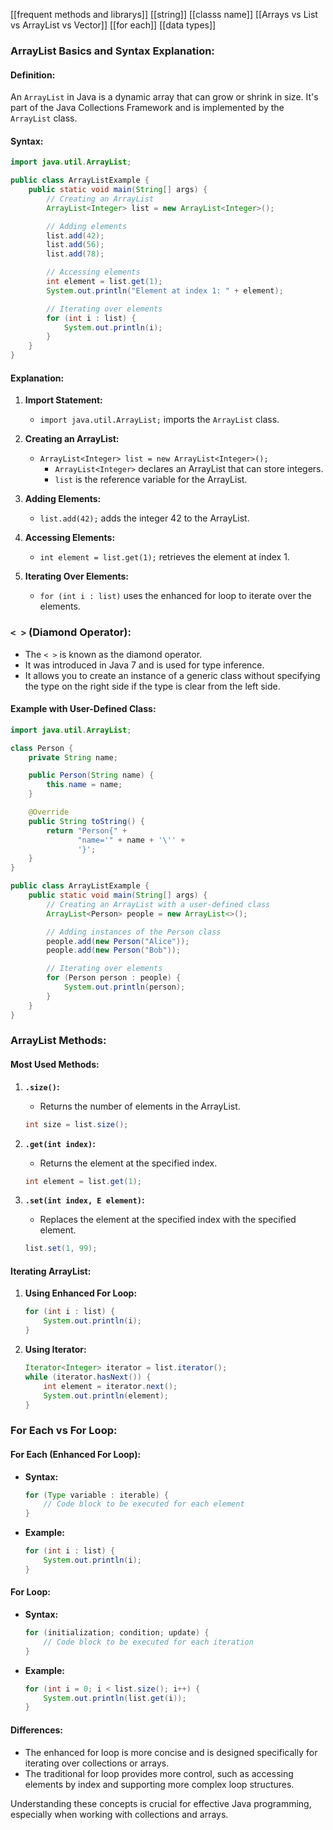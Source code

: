 [[frequent methods  and librarys]]
[[string]]
[[classs name]]
[[Arrays vs List vs ArrayList vs Vector]]
[[for each]]
[[data types]]

### ArrayList Basics and Syntax Explanation:

#### Definition:
An `ArrayList` in Java is a dynamic array that can grow or shrink in size. It's part of the Java Collections Framework and is implemented by the `ArrayList` class.

#### Syntax:
```java
import java.util.ArrayList;

public class ArrayListExample {
    public static void main(String[] args) {
        // Creating an ArrayList
        ArrayList<Integer> list = new ArrayList<Integer>();

        // Adding elements
        list.add(42);
        list.add(56);
        list.add(78);

        // Accessing elements
        int element = list.get(1);
        System.out.println("Element at index 1: " + element);

        // Iterating over elements
        for (int i : list) {
            System.out.println(i);
        }
    }
}
```

#### Explanation:
1. **Import Statement:**
   - `import java.util.ArrayList;` imports the `ArrayList` class.

2. **Creating an ArrayList:**
   - `ArrayList<Integer> list = new ArrayList<Integer>();`
     - `ArrayList<Integer>` declares an ArrayList that can store integers.
     - `list` is the reference variable for the ArrayList.

3. **Adding Elements:**
   - `list.add(42);` adds the integer 42 to the ArrayList.

4. **Accessing Elements:**
   - `int element = list.get(1);` retrieves the element at index 1.

5. **Iterating Over Elements:**
   - `for (int i : list)` uses the enhanced for loop to iterate over the elements.

### `< >` (Diamond Operator):

- The `< >` is known as the diamond operator.
- It was introduced in Java 7 and is used for type inference.
- It allows you to create an instance of a generic class without specifying the type on the right side if the type is clear from the left side.
  
#### Example with User-Defined Class:

```java
import java.util.ArrayList;

class Person {
    private String name;

    public Person(String name) {
        this.name = name;
    }

    @Override
    public String toString() {
        return "Person{" +
               "name='" + name + '\'' +
               '}';
    }
}

public class ArrayListExample {
    public static void main(String[] args) {
        // Creating an ArrayList with a user-defined class
        ArrayList<Person> people = new ArrayList<>();

        // Adding instances of the Person class
        people.add(new Person("Alice"));
        people.add(new Person("Bob"));

        // Iterating over elements
        for (Person person : people) {
            System.out.println(person);
        }
    }
}
```

### ArrayList Methods:

#### Most Used Methods:

1. **`.size()`:**
   - Returns the number of elements in the ArrayList.

   ```java
   int size = list.size();
   ```

2. **`.get(int index)`:**
   - Returns the element at the specified index.

   ```java
   int element = list.get(1);
   ```

3. **`.set(int index, E element)`:**
   - Replaces the element at the specified index with the specified element.

   ```java
   list.set(1, 99);
   ```

#### Iterating ArrayList:

1. **Using Enhanced For Loop:**
   ```java
   for (int i : list) {
       System.out.println(i);
   }
   ```

2. **Using Iterator:**
   ```java
   Iterator<Integer> iterator = list.iterator();
   while (iterator.hasNext()) {
       int element = iterator.next();
       System.out.println(element);
   }
   ```

### For Each vs For Loop:

#### For Each (Enhanced For Loop):

- **Syntax:**
  ```java
  for (Type variable : iterable) {
      // Code block to be executed for each element
  }
  ```

- **Example:**
  ```java
  for (int i : list) {
      System.out.println(i);
  }
  ```

#### For Loop:

- **Syntax:**
  ```java
  for (initialization; condition; update) {
      // Code block to be executed for each iteration
  }
  ```

- **Example:**
  ```java
  for (int i = 0; i < list.size(); i++) {
      System.out.println(list.get(i));
  }
  ```

#### Differences:
- The enhanced for loop is more concise and is designed specifically for iterating over collections or arrays.
- The traditional for loop provides more control, such as accessing elements by index and supporting more complex loop structures.

Understanding these concepts is crucial for effective Java programming, especially when working with collections and arrays.